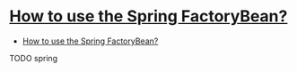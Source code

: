 # [How to use the Spring FactoryBean?](https://www.baeldung.com/spring-factorybean)

- [How to use the Spring FactoryBean?](#how-to-use-the-spring-factorybean)







TODO spring
